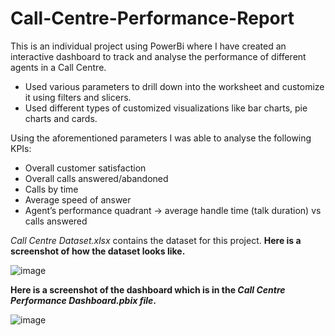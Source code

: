# Call-Centre-Performance-Report
This is an individual project using PowerBi where I have created an interactive dashboard to track and analyse the performance of different agents in a Call Centre.
  - Used various parameters to drill down into the worksheet and customize it using filters and slicers.
  - Used different types of customized visualizations like bar charts, pie charts and cards.

Using the aforementioned parameters I was able to analyse the following KPIs:
  - Overall customer satisfaction
  - Overall calls answered/abandoned
  - Calls by time
  - Average speed of answer
  - Agent’s performance quadrant -> average handle time (talk duration) vs calls answered

*Call Centre Dataset.xlsx* contains the dataset for this project. **Here is a screenshot of how the dataset looks like.**

![image](https://github.com/Ishani-08/Call-Centre-Performance-Report/assets/85501878/1e8e3575-9811-40c1-931d-fb587266661a)

**Here is a screenshot of the dashboard which is in the *Call Centre Performance Dashboard.pbix file*.**

![image](https://github.com/Ishani-08/Call-Centre-Performance-Report/assets/85501878/4dd6ae9c-f61d-4620-a2da-c20486de7ef0)


